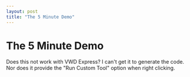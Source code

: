 ```yaml
---
layout: post
title: "The 5 Minute Demo"
---
```


# The 5 Minute Demo

Does this not work with VWD Express? I can't get it to generate the code. Nor does it provide the "Run Custom Tool" option when right clicking.
